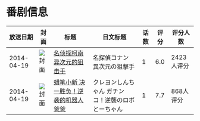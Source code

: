 # 番剧信息

|放送日期|封面|标题|日文标题|话数|评分|评分人数|
|---|---|---|---|---|---|---|
|2014-04-19|![封面](https://lain.bgm.tv/pic/cover/c/0b/5b/89279_34AY4.jpg)|[名侦探柯南 异次元的狙击手](https://bangumi.tv/subject/89279)|名探偵コナン 異次元の狙撃手|1|6.0|2423人评分|
|2014-04-19|![封面](https://lain.bgm.tv/pic/cover/c/f7/61/92412_byHBI.jpg)|[蜡笔小新 决一胜负！逆袭的机器人爸爸](https://bangumi.tv/subject/92412)|クレヨンしんちゃん ガチンコ！逆襲のロボとーちゃん|1|7.7|868人评分|
